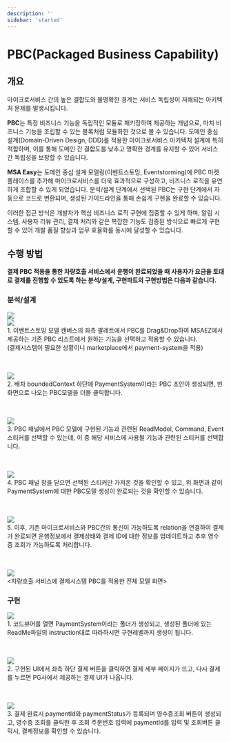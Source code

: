 ```yaml
---
description: ''
sidebar: 'started'
---
```


# PBC(Packaged Business Capability)

## 개요

<!-- 마이크로서비스 아키텍처에서 비즈니스 기능의 재사용과 효율적인 통합은 중요한 과제입니다. 특히 자주 사용되는 비즈니스 기능을 매번 새롭게 구현하는 것은 시간과 리소스의 낭비를 초래하는데, 이러한 문제를 해결하기 위해 Packaged Business Capabilities(PBC) 기능을 추가하였습니다. -->

마이크로서비스 간의 높은 결합도와 불명확한 경계는 서비스 독립성이 저해되는 아키텍처 문제를 발생시킵니다.

**PBC**는 특정 비즈니스 기능을 독립적인 모듈로 패키징하여 제공하는 개념으로, 마치 비즈니스 기능을 조립할 수 있는 블록처럼 모듈화한 것으로 볼 수 있습니다. 도메인 중심 설계(Domain-Driven Design, DDD)를 적용한 마이크로서비스 아키텍처 설계에 특히 적합하며, 이를 통해 도메인 간 결합도를 낮추고 명확한 경계를 유지할 수 있어 서비스 간 독립성을 보장할 수 있습니다.

**MSA Easy**는 도메인 중심 설계 모델링(이벤트스토밍, Eventstorming)에 PBC 마켓플레이스를 추가해 마이크로서비스를 더욱 효과적으로 구성하고, 비즈니스 로직을 유연하게 조합할 수 있게 되었습니다. 분석/설계 단계에서 선택된 PBC는 구현 단계에서 자동으로 코드로 변환되며, 생성된 가이드라인을 통해 손쉽게 구현을 완료할 수 있습니다.

이러한 접근 방식은 개발자가 핵심 비즈니스 로직 구현에 집중할 수 있게 하며, 알림 시스템, 사용자 리뷰 관리, 결제 처리와 같은 복잡한 기능도 검증된 방식으로 빠르게 구현할 수 있어 개발 품질 향상과 업무 효율화를 동시에 달성할 수 있습니다.

## 수행 방법

**결제 PBC 적용을 통한 차량호출 서비스에서 운행이 완료되었을 때 사용자가 요금을 토대로 결제를 진행할 수 있도록 하는 분석/설계, 구현파트의 구현방법은 다음과 같습니다.**

### 분석/설계
<img src="https://github.com/user-attachments/assets/ca1c696d-5966-4e0f-96e7-b01290aa9580">
<br>
<img src="https://github.com/user-attachments/assets/37e2cf82-d288-4dc5-a15b-55eeaaab1cb8">
<br>
1. 이벤트스토밍 모델 캔버스의 좌측 팔레트에서 PBC를 Drag&Drop하여 MSAEZ에서 제공하는 기존 PBC 리스트에서 원하는 기능을 선택하고 적용할 수 있습니다.
<br>(결제시스템이 필요한 상황이니 marketplace에서 payment-system을 적용)

<br><br>
<img src="https://github.com/user-attachments/assets/9488fafe-6a75-4d21-82bc-e2cbffe4b28f">
<br>
2. 배차 boundedContext 하단에 PaymentSystem이라는 PBC 초안이 생성되면, 빈 화면으로 나오는 PBC모델을 더블 클릭합니다.

<br><br>
<img src="https://github.com/user-attachments/assets/afa80621-332a-4091-83a5-db6a8e6c941f">
<br>
3. PBC 패널에서 PBC 모델에 구현된 기능과 관련된 ReadModel, Command, Event 스티커를 선택할 수 있는데, 이 중 해당 서비스에 사용될 기능과 관련된 스티커를 선택합니다.

<br><br>
<img src="https://github.com/user-attachments/assets/a73d5064-99ac-42fa-9bde-a3985128ed8a">
<br>
4. PBC 패널 창을 닫으면 선택된 스티커만 가져온 것을 확인할 수 있고, 위 화면과 같이 PaymentSystem에 대한 PBC모델 생성이 완료되는 것을 확인할 수 있습니다.

<br><br>
<img src="https://github.com/user-attachments/assets/21b45119-386c-4abe-9632-9a1106fb395c">
<br>
5. 이후, 기존 마이크로서비스와 PBC간의 통신이 가능하도록 relation을 연결하여 결제가 완료되면 운행정보에서 결제상태와 결제 ID에 대한 정보를 업데이트하고 추후 영수증 조회가 가능하도록 처리합니다.

<br><br>
<img src="https://github.com/user-attachments/assets/17a1fdce-2bd4-4162-914c-5c1c6b2b1fed">
<br>
<차량호출 서비스에 결제시스템 PBC를 적용한 전체 모델 화면>

### 구현
<img src="https://github.com/user-attachments/assets/30785661-a184-429f-97a9-a07b6afbe6a7">
<br>
1. 코드뷰어를 열면 PaymentSystem이라는 폴더가 생성되고, 생성된 폴더에 있는 ReadMe파일의 instruction대로 따라하시면 구현레벨까지 생성이 됩니다. 

<br><br>
<img src="https://github.com/user-attachments/assets/67902de5-0f50-446c-b758-f04ae6e07779">
<br>
2. 구현된 UI에서 좌측 하단 결제 버튼을 클릭하면 결제 세부 페이지가 뜨고, 다시 결제를 누르면 PG사에서 제공하는 결제 UI가 나옵니다.

<br><br>
<img src="https://github.com/user-attachments/assets/0e1daf81-7f71-405d-b30d-693a52882ddc">
<br>
3. 결제 완료시 paymentId와 paymentStatus가 등록되며 영수증조회 버튼이 생성되고, 영수증 조회를 클릭한 후 조회 주문번호 입력에 paymentId를 입력 및 조회버튼 클릭시, 결제정보를 확인할 수 있습니다.